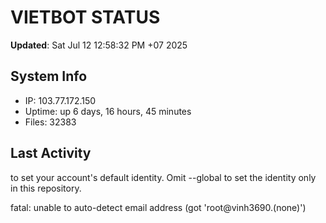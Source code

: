 # VIETBOT STATUS
**Updated**: Sat Jul 12 12:58:32 PM +07 2025

## System Info
- IP: 103.77.172.150
- Uptime: up 6 days, 16 hours, 45 minutes
- Files: 32383

## Last Activity

to set your account's default identity.
Omit --global to set the identity only in this repository.

fatal: unable to auto-detect email address (got 'root@vinh3690.(none)')
